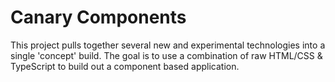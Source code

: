 # Canary Components

This project pulls together several new and experimental technologies into a single 'concept' build. The goal is to use a combination of raw HTML/CSS & TypeScript to build out a component based application.
